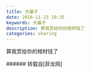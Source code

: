 ```yaml
---
title: 大骗子
date: 2016-11-23 19:35
keywords: 大骗子
description: 算我赏给你的棺材钱了
categories: sharing
---
```

<td class="t_f" id="postmessage_430939">

算我赏给你的棺材钱了<br/>
<img alt="" border="0" class="zoom" data-cf-modified-25684eddd3395ebb2bbcda75-="" file="http://www.flw.ph/data/appbyme/upload/image/201611/23/HfooBq7vvnD1.jpg" id="aimg_IAT42" lazyloadthumb="1" onclick="" onmouseover="" src="http://www.flw.ph/data/appbyme/upload/image/201611/23/HfooBq7vvnD1.jpg"/><br/>
<img alt="" border="0" class="zoom" data-cf-modified-25684eddd3395ebb2bbcda75-="" file="http://www.flw.ph/data/appbyme/upload/image/201611/23/qY5R6pSbsDSU.jpg" id="aimg_AX5Dd" lazyloadthumb="1" onclick="" onmouseover="" src="http://www.flw.ph/data/appbyme/upload/image/201611/23/qY5R6pSbsDSU.jpg"/><br/>
<img alt="" border="0" class="zoom" data-cf-modified-25684eddd3395ebb2bbcda75-="" file="http://www.flw.ph/data/appbyme/upload/image/201611/23/paRmZnsgLgsB.jpg" id="aimg_VegFa" lazyloadthumb="1" onclick="" onmouseover="" src="http://www.flw.ph/data/appbyme/upload/image/201611/23/paRmZnsgLgsB.jpg"/><br/>
<img alt="" border="0" class="zoom" data-cf-modified-25684eddd3395ebb2bbcda75-="" file="http://www.flw.ph/data/appbyme/upload/image/201611/23/i0aYjzepWwJN.jpg" id="aimg_P7FNm" lazyloadthumb="1" onclick="" onmouseover="" src="http://www.flw.ph/data/appbyme/upload/image/201611/23/i0aYjzepWwJN.jpg"/><br/>
<img alt="" border="0" class="zoom" data-cf-modified-25684eddd3395ebb2bbcda75-="" file="http://www.flw.ph/data/appbyme/upload/image/201611/23/97NL4jAZJqKJ.jpg" id="aimg_PJ40b" lazyloadthumb="1" onclick="" onmouseover="" src="http://www.flw.ph/data/appbyme/upload/image/201611/23/97NL4jAZJqKJ.jpg"/><br/>
<img alt="" border="0" class="zoom" data-cf-modified-25684eddd3395ebb2bbcda75-="" file="http://www.flw.ph/data/appbyme/upload/image/201611/23/8PHwNSYbfSry.jpg" id="aimg_nZxng" lazyloadthumb="1" onclick="" onmouseover="" src="http://www.flw.ph/data/appbyme/upload/image/201611/23/8PHwNSYbfSry.jpg"/><br/>
</td>
###### 转载自[菲龙网]